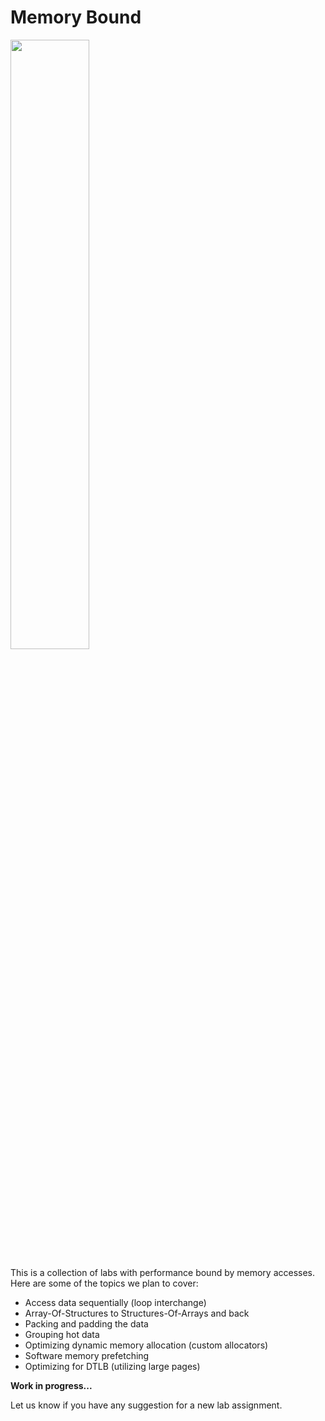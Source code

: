 # Memory Bound

[<img src="https://drive.google.com/uc?export=view&id=14ZWNVXxqsV_uPBYuVxXJUmQK_mNq0N6W" width="50%">](https://youtu.be/jxK6GAyp8XE)

This is a collection of labs with performance bound by memory accesses. Here are some of the topics we plan to cover:

* Access data sequentially (loop interchange)
* Array-Of-Structures to Structures-Of-Arrays and back
* Packing and padding the data
* Grouping hot data
* Optimizing dynamic memory allocation (custom allocators)
* Software memory prefetching
* Optimizing for DTLB (utilizing large pages)

**Work in progress...**

Let us know if you have any suggestion for a new lab assignment.
